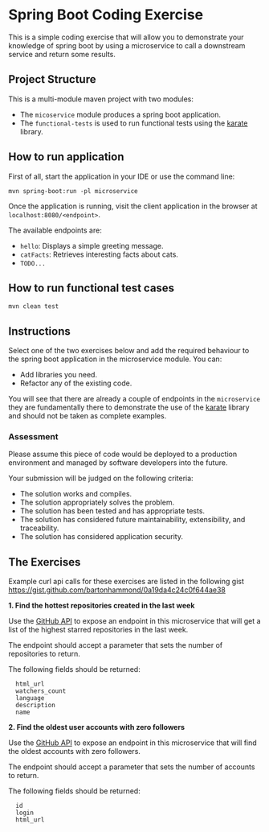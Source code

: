# Spring Boot Coding Exercise

This is a simple coding exercise that will allow you to demonstrate your knowledge
of spring boot by using a microservice to call a downstream service and return
some results.

## Project Structure

This is a multi-module maven project with two modules:

- The `micoservice` module produces a spring boot application.
- The `functional-tests` is used to run functional tests using the [karate](https://github.com/intuit/karate) library.

## How to run application

First of all, start the application in your IDE or use the command line:
```shell
mvn spring-boot:run -pl microservice
```

Once the application is running, visit the client application in the browser at `localhost:8080/<endpoint>`.

The available endpoints are:

- `hello`: Displays a simple greeting message.
- `catFacts`: Retrieves interesting facts about cats.
- `TODO...`

## How to run functional test cases

```shell
mvn clean test
```

## Instructions

Select one of the two exercises below and add the required behaviour to the spring boot application in the microservice module. You can:

- Add libraries you need.
- Refactor any of the existing code.

You will see that there are already a couple of endpoints in the `microservice` they are fundamentally there to demonstrate the use of the [karate](https://github.com/intuit/karate) library and should not be taken as complete examples.

### Assessment

Please assume this piece of code would be deployed to a production environment and managed by software developers into the future.

Your submission will be judged on the following criteria: 

- The solution works and compiles.
- The solution appropriately solves the problem.
- The solution has been tested and has appropriate tests.
- The solution has considered future maintainability, extensibility, and traceability.
- The solution has considered application security.

## The Exercises

Example curl api calls for these exercises are listed in the following gist https://gist.github.com/bartonhammond/0a19da4c24c0f644ae38

**1. Find the hottest repositories created in the last week**

Use the [GitHub API][1] to expose an endpoint in this microservice that will get a list of the
highest starred repositories in the last week.

The endpoint should accept a parameter that sets the number of repositories to return.

The following fields should be returned:

      html_url
      watchers_count
      language
      description
      name

**2. Find the oldest user accounts with zero followers**

Use the [GitHub API][1] to expose an endpoint in this microservice that will find the oldest
accounts with zero followers.

The endpoint should accept a parameter that sets the number of accounts to return.

The following fields should be returned:

      id
      login
      html_url

[1]: http://developer.github.com/v3/search/#search-repositories
